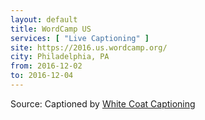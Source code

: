 ```yaml
---
layout: default
title: WordCamp US
services: [ "Live Captioning" ]
site: https://2016.us.wordcamp.org/
city: Philadelphia, PA
from: 2016-12-02
to: 2016-12-04
---
```


Source: Captioned by [White Coat Captioning](http://www.whitecoatcaptioning.com/)